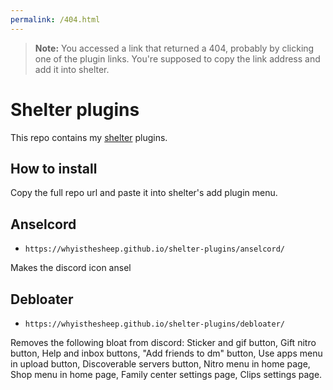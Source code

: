 ```yaml
---
permalink: /404.html
---
```

> **Note:** You accessed a link that returned a 404, probably by clicking one of the plugin links. You're supposed to copy the link address and add it into shelter.

# Shelter plugins

This repo contains my [shelter](https://github.com/uwu/shelter/) plugins.

## How to install
Copy the full repo url and paste it into shelter's add plugin menu.

## Anselcord
- `https://whyisthesheep.github.io/shelter-plugins/anselcord/`

Makes the discord icon ansel 

## Debloater
- `https://whyisthesheep.github.io/shelter-plugins/debloater/`

Removes the following bloat from discord:
Sticker and gif button, Gift nitro button, Help and inbox buttons, "Add friends to dm" button, Use apps menu in upload button, Discoverable servers button, Nitro menu in home page, Shop menu in home page, Family center settings page, Clips settings page.